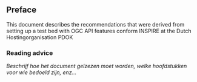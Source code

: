 ## Preface

This document describes the recommendations that were derived from setting up a test bed with OGC API features conform INSPIRE at the Dutch Hostingorganisation PDOK

### Reading advice

*Beschrijf hoe het document gelzezen moet worden, welke hoofdstukken voor wie bedoeld zijn, enz...*
